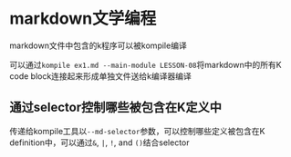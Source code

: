 # markdown文学编程

markdown文件中包含的k程序可以被kompile编译

可以通过`kompile ex1.md --main-module LESSON-08`将markdown中的所有K code block连接起来形成单独文件送给k编译器编译

## 通过selector控制哪些被包含在K定义中

传递给kompile工具以`--md-selector`参数，可以控制哪些定义被包含在K definition中，可以通过`&`, `|`, `!`, and `()`结合selector

